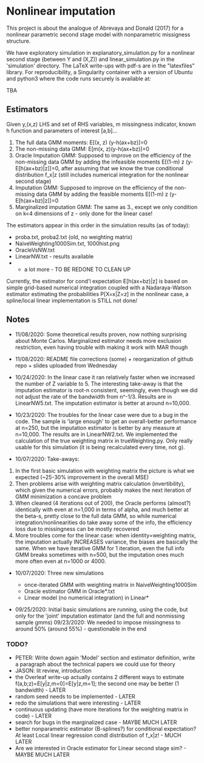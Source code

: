 # Nonlinear imputation

This project is about the analogue of Abrevaya and Donald (2017) for a nonlinear parametric second stage model with nonparametric missigness structure.

We have exploratory simulation in explanatory_simulation.py for a nonlinear second stage (between Y and (X,Z)) and linear_simulation.py in the 'simulation' directory. The LaTeX write-ups with pdf-s are in the "latexfiles" library. For reproducibility, a Singularity container with a version of Ubuntu and python3 where the code runs securely is available at:

TBA

## Estimators

Given y,(x,z) LHS and set of RHS variables, m missingness indicator, known h function and parameters of interest [a,b]...

1. The full data GMM moments: E[(x, z) (y-h(ax+bz)]=0
2. The non-missing data GMM: E[m(x, z)(y-h(ax+bz)]=0
3. Oracle Imputation GMM: Supposed to improve on the efficiency of the non-missing data GMM by adding the infeasible moments
E[(1-m) z (y-E[h(ax+bz)|z]]=0, after assuming that we know the true conditional distribution f_x|z (still includes numerical integration for the nonlinear second stage)
4. Imputation GMM: Supposed to improve on the efficiency of the non-missing data GMM by adding the feasible moments
E[(1-m) z (y-E[h(ax+bz)|z]]=0
5. Marginalized imputation GMM: The same as 3., except we only condition on k<4 dimensions of z - only done for the linear case!

The estimators appear in this order in the simulation results (as of today):
* proba.txt, proba2.txt (old, no weighting matrix)
* NaiveWeighting1000Sim.txt, 1000hist.png
* OracleVsNW.txt
* LinearNW.txt - results available
* + a lot more - TO BE REDONE TO CLEAN UP

Currently, the estimator for cond'l expectation E[h(ax+bz)|z] is based on simple grid-based numerical integration coupled with a Nadaraya-Watson estimator estimating the probabilities P[X=x|Z=z] in the nonlinear case, a spline/local linear implementation is STILL not done/

## Notes
* 11/08/2020: Some theoretical results proven, now nothing surprising about Monte Carlos. Marginalized estimator needs more exclusion restriction, even having trouble with making it work with MAR though

* 11/08/2020: README file corrections (some) + reorganization of github repo + slides uploaded from Wednesday

* 10/24/2020: In the linear case it ran relatively faster when we increased the number of Z variable to 5. The interesting take-away is that the imputation estimator is root-n consistent, seemingly, even though we did not adjust the rate of the bandwidth from n^-1/3. Results are in LinearNW5.txt. The imputation estimator is better at around n=10,000.

* 10/23/2020: The troubles for the linear case were due to a bug in the code. The sample is 'large enough' to get an overall-better performance at n=250, but the imputation estimator is better by any measure at n=10,000. The results are in LinearNW2.txt. We implemented the calculation of the true weighting matrix in trueWeighting.py. Only really usable for this simulation (it is being recalculated every time, not g).

* 10/07/2020: Take-aways:
1. In the first  basic simulation with weighting matrix the picture is what we expected (~25-30% improvement in the overall MSE)
2. Then problems arise with weighting matrix calculation (invertibility), which given the numerical errors, probably makes the next iteration of GMM minimization a concave problem
3. When cleaned (4 iterations out of 200), the Oracle performs (almost?) identically with even at n=1,000 in terms of alpha, and much better at the beta-s, pretty close to the full data GMM, so while numerical integration/nonlinearities do take away some of the info, the efficiency loss due to missingness can be mostly recovered
4. More troubles come for the linear case: when identity=weighting matrix, the imputation actually INCREASES variance, the biases are basically the same. When we have iterative GMM for 1 iteration, even the full info GMM breaks sometimes with n=500, but the imputation ones much more often even at n=1000 or 4000.

* 10/07/2020: Three new simulations
   - once-iterated GMM with weighting matrix in NaiveWeighting1000Sim
   -  Oracle estimator GMM in Oracle*.txt
   - Linear model (no numerical integration) in Linear*

* 09/25/2020: Initial basic simulations are running, using the code,
but only for the 'joint' imputation estimator (and the full and nonmissing sample gmms)
09/23/2020: We needed to impose missingness to around 50% (around 55%) - questionable in the end

### TODO?
- PETER: Write down again 'Model' section and estimator definition, write a paragraph about the technical papers we could use for theory
- JASON: lit review, introduction
- the Overleaf write-up actually contains 2 different ways to estimate f(a,b;z)=E[y|z,m=0]=E[y|z,m=1]; the second one may be better (1 bandwidth) - LATER
- random seed needs to be implemented - LATER
- redo the simulations that were interesting - LATER
- continuous updating (have more iterations for the weighting matrix in code) - LATER
- search for bugs in the marginalized case - MAYBE MUCH LATER
- better nonparametric estimator (B-splines?) for conditional expectation? At least Local linear regression condl distribution of f_x|z! - MUCH LATER
- Are we interested in Oracle estimator for Linear second stage sim? - MAYBE MUCH LATER
